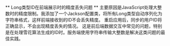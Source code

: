 ** Long类型ID在前端展示时的精度丢失问题 **
主要原因是JavaScript处理大整数时的精度限制。我添加了一个Jackson配置类，将所有Long类型自动序列化为字符串格式，这样前端接收到的ID不会丢失精度。
重启应用后，同步的用户ID将正确显示，不会出现精度丢失的情况。
这是前后端数据交互中常见的问题，特别是在处理雪花算法生成的ID时。服务端使用字符串传输大整数是解决这类问题的最佳实践。